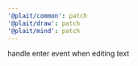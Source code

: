 ```yaml
---
'@plait/common': patch
'@plait/draw': patch
'@plait/mind': patch
---
```


handle enter event when editing text
